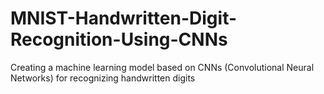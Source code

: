 # MNIST-Handwritten-Digit-Recognition-Using-CNNs
Creating a machine learning model based on CNNs (Convolutional Neural Networks) for recognizing handwritten digits
